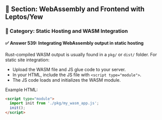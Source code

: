 ## 📘 Section: WebAssembly and Frontend with Leptos/Yew
### 🔹 Category: Static Hosting and WASM Integration
#### ✅ Answer 539: Integrating WebAssembly output in static hosting

Rust-compiled WASM output is usually found in a `pkg/` or `dist/` folder. For static site integration:

- Upload the WASM file and JS glue code to your server.
- In your HTML, include the JS file with `<script type="module">`.
- The JS code loads and initializes the WASM module.

Example HTML:

```html
<script type="module">
  import init from './pkg/my_wasm_app.js';
  init();
</script>
```
